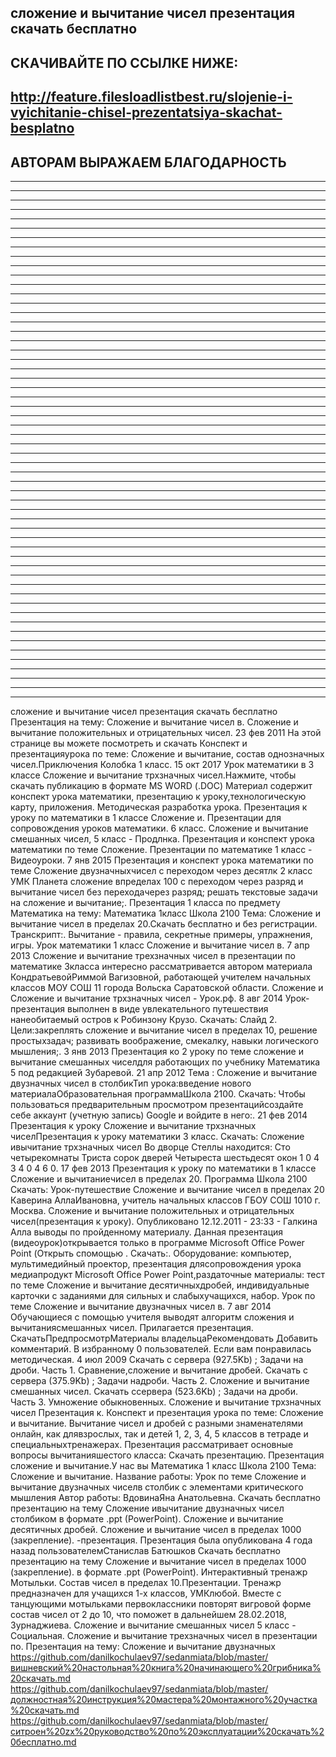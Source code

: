 сложение и вычитание чисел презентация скачать бесплатно
--------------------------------------------------
СКАЧИВАЙТЕ ПО ССЫЛКЕ НИЖЕ:
--------------------------------------------------
http://feature.filesloadlistbest.ru/slojenie-i-vyichitanie-chisel-prezentatsiya-skachat-besplatno
--------------------------------------------------
АВТОРАМ ВЫРАЖАЕМ БЛАГОДАРНОСТЬ
--------------------------------------------------
--------------------------------------------------
--------------------------------------------------
--------------------------------------------------
--------------------------------------------------
--------------------------------------------------
--------------------------------------------------
--------------------------------------------------
--------------------------------------------------
--------------------------------------------------
--------------------------------------------------
--------------------------------------------------
--------------------------------------------------
--------------------------------------------------
--------------------------------------------------
--------------------------------------------------
--------------------------------------------------
--------------------------------------------------
--------------------------------------------------
--------------------------------------------------
--------------------------------------------------
--------------------------------------------------
--------------------------------------------------
--------------------------------------------------
--------------------------------------------------
--------------------------------------------------
--------------------------------------------------
--------------------------------------------------
--------------------------------------------------
--------------------------------------------------
--------------------------------------------------
--------------------------------------------------
--------------------------------------------------
--------------------------------------------------
--------------------------------------------------
--------------------------------------------------
--------------------------------------------------
--------------------------------------------------
--------------------------------------------------
--------------------------------------------------
--------------------------------------------------
--------------------------------------------------
--------------------------------------------------
--------------------------------------------------
--------------------------------------------------
--------------------------------------------------
--------------------------------------------------
--------------------------------------------------
--------------------------------------------------
--------------------------------------------------
--------------------------------------------------
--------------------------------------------------
--------------------------------------------------
--------------------------------------------------
--------------------------------------------------
--------------------------------------------------
--------------------------------------------------
сложение и вычитание чисел презентация скачать бесплатно Презентация на тему: Сложение и вычитание чисел в. Сложение и вычитание положительных и отрицательных чисел. 23 фев 2011  На этой странице вы можете посмотреть и скачать Конспект и презентацияурока по теме:  Сложение и вычитание, состав однозначных чисел.Приключения Колобка  1 класс. 15 окт 2017  Урок математики в 3 классе Сложение и вычитание трхзначных чисел.Нажмите, чтобы скачать публикацию в формате MS WORD (.DOC) Материал содержит конспект урока математики, презентацию к уроку,технологическую карту, приложения. Методическая разработка урока. Презентация к уроку по математики в 1 классе Сложение и. Презентации для сопровождения уроков математики. 6 класс. Сложение и вычитание смешанных чисел, 5 класс - Продлнка. Презентация и конспект урока математики по теме Сложение. Презентации по математике 1 класс - Видеоуроки. 7 янв 2015  Презентация и конспект урока математики по теме Сложение двузначныхчисел с переходом через десятлк 2 класс УМК Планета  сложение впределах 100 с переходом через разряд и вычитание чисел без переходачерез разряд; решать текстовые задачи на сложение и вычитание;. Презентация 1 класса по предмету Математика на тему: Математика 1класс Школа 2100 Тема: Сложение и вычитание чисел в пределах 20.Скачать бесплатно и без регистрации.  Транскрипт:. Вычитание - правила, секретные примеры, упражнения, игры. Урок математики 1 класс Сложение и вычитание чисел в. 7 апр 2013  Сложение и вычитание трехзначных чисел в презентации по математике 3класса интересно рассматривается автором материала КондратьевойРиммой Вагизовной, работающей учителем начальных классов МОУ СОШ 11 города Вольска Саратовской области. Сложение и
Сложение и вычитание трхзначных чисел - Урок.рф. 8 авг 2014  Урок-презентация выполнен в виде увлекательного путешествия нанеобитаемый остров к Робинзону Крузо.  Скачать:  Слайд 2. Цели:закреплять сложение и вычитание чисел в пределах 10, решение простыхзадач; развивать воображение, смекалку, навыки логического мышления;. 3 янв 2013  Презентация ко 2 уроку по теме сложение и вычитание смешанных чиселдля работающих по учебнику Математика 5 под редакцией Зубаревой. 21 апр 2012  Тема : Сложение и вычитание двузначных чисел в столбикТип урока:введение нового материалаОбразовательная программаШкола 2100. Скачать:  Чтобы пользоваться предварительным просмотром презентацийсоздайте себе аккаунт (учетную запись) Google и войдите в него:. 21 фев 2014  Презентация к уроку Сложение и вычитание трхзначных чиселПрезентация к уроку математики 3 класс.  Скачать:  Сложение ивычитание трхзначных чисел Во дворце Стеллы находится: Сто четырекомнаты Триста сорок дверей Четыреста шестьдесят окон 1 0 4 3 4 0 4 6 0. 17 фев 2013  Презентация к уроку по математики в 1 классе Сложение и вычитаниечисел в пределах 20. Программа Школа 2100  Скачать:  Урок-путешествие Сложение и вычитание чисел в пределах 20 Каверина АллаИвановна, учитель начальных классов ГБОУ СОШ  1010 г. Москва. Сложение и вычитание положительных и отрицательных чисел(презентация к уроку). Опубликовано 12.12.2011 - 23:33 - Галкина Алла выводы по пройденному материалу. Данная презентация (видеоурок)открывается только в программе Microsoft Office Power Point (Открыть спомощью .  Скачать:. Оборудование: компьютер, мультимедийный проектор, презентация длясопровождения урока медиапродукт Microsoft Office Power Point,раздаточные материалы: тест по теме Сложение и вычитание десятичныхдробей, индивидуальные карточки с заданиями для сильных и слабыхучащихся, набор. Урок по теме Сложение и вычитание двузначных чисел в. 7 авг 2014  Обучающиеся с помощью учителя выводят алгоритм сложения и вычитаниясмешанных чисел. Прилагается презентация. СкачатьПредпросмотрМатериалы владельцаРекомендовать Добавить комментарий. В избранному 0 пользователей. Если вам понравилась методическая. 4 июл 2009   Скачать с сервера (927.5Kb) ; Задачи на дроби. Часть 1. Сравнение,сложение и вычитание дробей.  Скачать с сервера (375.9Kb) ; Задачи надроби. Часть 2. Сложение и вычитание смешанных чисел.  Скачать ссервера (523.6Kb) ; Задачи на дроби. Часть 3. Умножение обыкновенных. Сложение и вычитание трхзначных чисел Презентация к. Конспект и презентация урока по теме:  Сложение и вычитание. Вычитание чисел и дробей с разными знаменателями онлайн, как длявзрослых, так и детей 1, 2, 3, 4, 5 классов в тетраде и специальныхтренажерах.  Презентация рассматривает основные вопросы вычитанияшестого класса: Скачать презентацию. Презентация сложение и вычитание.У нас вы
Математика 1 класс Школа 2100 Тема: Сложение и вычитание. Название работы: Урок по теме Сложение и вычитание двузначных чиселв столбик с элементами критического мышления Автор работы: ВдовинаЯна Анатольевна.  Скачать бесплатно презентацию на тему Сложение ивычитание двузначных чисел столбиком в формате .ppt (PowerPoint). Сложение и вычитание десятичных дробей. Сложение и вычитание чисел в пределах 1000 (закрепление). -презентация. Презентация была опубликована 4 года назад пользователемСтанислав Батюшков  Скачать бесплатно презентацию на тему Сложение и вычитание чисел в пределах 1000 (закрепление). в формате .ppt (PowerPoint). Интерактивный тренажр Мотыльки. Состав чисел в пределах 10.Презентации. Тренажр предназначен для учащихся 1-х классов, УМКлюбой. Вместе с танцующими мотыльками первоклассники повторят вигровой форме состав чисел от 2 до 10, что поможет в дальнейшем 28.02.2018, Зурнаджиева. Сложение и вычитание смешанных чисел 5 класс - Социальная. Сложение и вычитание трехзначных чисел в презентации по. Презентация на тему: Сложение и вычитание двузначных
https://github.com/danilkochulaev97/sedanmiata/blob/master/вишневский%20настольная%20книга%20начинающего%20грибника%20скачать.md
https://github.com/danilkochulaev97/sedanmiata/blob/master/должностная%20инструкция%20мастера%20монтажного%20участка%20скачать.md
https://github.com/danilkochulaev97/sedanmiata/blob/master/ситроен%20zx%20руководство%20по%20эксплуатации%20скачать%20бесплатно.md